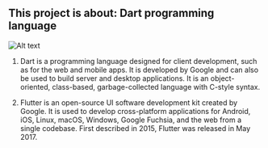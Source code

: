 ## This project is about: Dart programming language

![Alt text](https://file%2B.vscode-resource.vscode-cdn.net/home/momanyi/Downloads/download.png?version%3D1676553726337)

1. Dart is a programming language designed for client development, such as for the web and mobile apps. It is developed by Google and can also be used to build server and desktop applications. It is an object-oriented, class-based, garbage-collected language with C-style syntax.

2. Flutter is an open-source UI software development kit created by Google. It is used to develop cross-platform applications for Android, iOS, Linux, macOS, Windows, Google Fuchsia, and the web from a single codebase. First described in 2015, Flutter was released in May 2017.